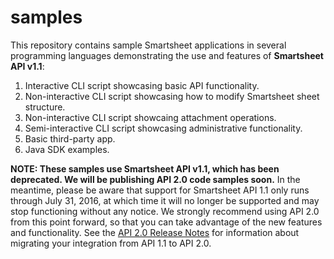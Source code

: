samples
=======

This repository contains sample Smartsheet applications in several programming languages demonstrating the use and features of **Smartsheet API v1.1**:

1. Interactive CLI script showcasing basic API functionality.
2. Non-interactive CLI script showcasing how to modify Smartsheet sheet structure.
3. Non-interactive CLI script showcaing attachment operations.
4. Semi-interactive CLI script showcasing administrative functionality.
5. Basic third-party app.
6. Java SDK examples.

**NOTE:  These samples use Smartsheet API v1.1, which has been deprecated. We will be publishing API 2.0 code samples soon.** 
In the meantime, please be aware that support for Smartsheet API 1.1 only runs through July 31, 2016, at which time it will no longer be supported and may stop functioning without any notice. 
We strongly recommend using API 2.0 from this point forward, so that you can take advantage of the new features and functionality. 
See the [API 2.0 Release Notes](https://www.smartsheet.com/blog/july-2015-api-v2-launch) for information about migrating your integration from API 1.1 to API 2.0. 
